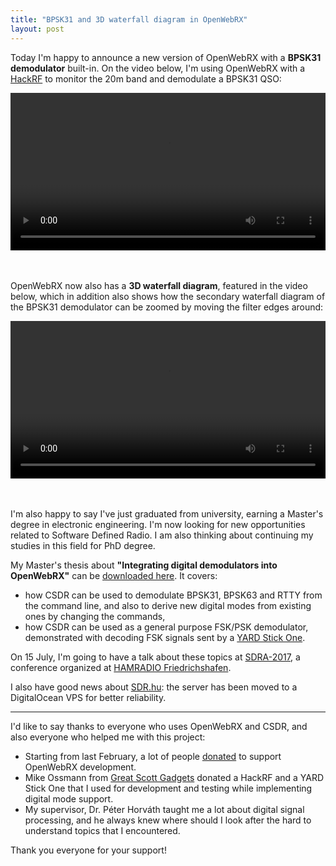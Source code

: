 ```yaml
---
title: "BPSK31 and 3D waterfall diagram in OpenWebRX"
layout: post
---
```


Today I'm happy to announce a new version of OpenWebRX with a **BPSK31 demodulator** built-in.
On the video below, I'm using OpenWebRX with a [HackRF](https://greatscottgadgets.com/hackrf/) to monitor the 20m band and demodulate a BPSK31 QSO:

<video controls style="width:100%;">
	<source src="https://sdr.hu/static/blog/bpsk31.webm" />
</video>

<br/> <br/>
OpenWebRX now also has a **3D waterfall diagram**, featured in the video below, which in addition also shows how the secondary waterfall diagram of the BPSK31 demodulator can be zoomed by moving the filter edges around:

<video controls style="width:100%;">
	<source src="https://sdr.hu/static/blog/3d-waterfall.webm" />
</video>

<br /> <br />
I'm also happy to say I've just graduated from university, earning a Master's degree in electronic engineering. I'm now looking for new opportunities related to Software Defined Radio. I am also thinking about continuing my studies in this field for PhD degree.

My Master's thesis about **"Integrating digital demodulators into OpenWebRX"** can be [downloaded here](https://sdr.hu/static/msc-thesis.pdf). It covers:

* how CSDR can be used to demodulate BPSK31, BPSK63 and RTTY from the command line, and also to derive new digital modes from existing ones by changing the commands,
* how CSDR can be used as a general purpose FSK/PSK demodulator, demonstrated with decoding FSK signals sent by a [YARD Stick One](https://greatscottgadgets.com/yardstickone/).

On 15 July, I'm going to have a talk about these topics at [SDRA-2017](http://2017.sdra.io/), a conference organized at [HAMRADIO Friedrichshafen](http://www.hamradio-friedrichshafen.de/ham-en/). 

I also have good news about [SDR.hu](https://sdr.hu/): the server has been moved to a DigitalOcean VPS for better reliability.

----

I'd like to say thanks to everyone who uses OpenWebRX and CSDR, and also everyone who helped me with this project:

* Starting from last February, a lot of people <a href="http://blog.sdr.hu/support">donated</a> to support OpenWebRX development. 
* Mike Ossmann from [Great Scott Gadgets](https://greatscottgadgets.com/) donated a HackRF and a YARD Stick One that I used for development and testing while implementing digital mode support.
* My supervisor, Dr. Péter Horváth taught me a lot about digital signal processing, and he always knew where should I look after the hard to understand topics that I encountered.

Thank you everyone for your support!
